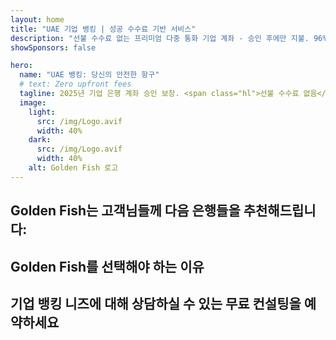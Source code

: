 ```yaml
---
layout: home
title: "UAE 기업 뱅킹 | 성공 수수료 기반 서비스"
description: "선불 수수료 없는 프리미엄 다중 통화 기업 계좌 - 승인 후에만 지불. 96% 성공률의 완벽한 신청 관리. 계좌 개설 보장."
showSponsors: false

hero:
  name: "UAE 뱅킹: 당신의 안전한 항구"
  # text: Zero upfront fees
  tagline: 2025년 기업 은행 계좌 승인 보장. <span class="hl">선불 수수료 없음</span> - 승인 후에만 지불. 96% 성공률.
  image:
    light:
      src: /img/Logo.avif
      width: 40%
    dark:
      src: /img/Logo.avif
      width: 40%
    alt: Golden Fish 로고
---
```


<FeatureCards :features="[
  {
    title: '계좌 승인 보장',
    bullet: '✓',
    items: [
      '첫 계좌 승인 2개월 보장',
      '두 번째 계좌 3개월 보장',
      '품질 사업 계획서 준비',
      '포괄적인 실사 지원',
      '은행과의 직접 커뮤니케이션 전략',
      '완벽한 뱅킹 패키지 설정'
    ],
    linkText: 'Learn more',
    link: '../../corporate-banking-services/guaranteed-account-approvals',
    icon: {
      light: '/video/iStock-2186765808.mp4',
      dark: '/video/iStock-2166377244.mp4',
      alt: '뱅킹 요구사항',
    }
  },
]" />

<FeatureCards :features="[
  {
    title: '고위험 사업을 위한 UAE 은행 계좌',
    items: [
      '강화된 실사(EDD)에 대한 전문가 지침',
      '거래 모니터링 및 리스크 관리', 
      '컴플라이언스 정책 및 절차 설정',
      '은행 관계 관리',
      '정기적인 컴플라이언스 업데이트 및 감사',
      '계좌 보안을 위한 비상 계획'
    ],
    linkText: 'Learn more',
    link: '../../corporate-banking-services/UAE-Bank-Accounts-for-High-Risk-Business',
    icon: {
      light: '/img/iStock-1333000394.avif',
      dark: '/img/iStock-584576538.avif',
      alt: '뱅킹 서비스',
    }
  },
  {
    title: '컴플라이언스 유지: UAE 비즈니스 보호',
    items: [
      '잠재적 리스크 식별을 위한 정기적인 컴플라이언스 감사',
      '정부 승인을 위한 종합적인 PRO 서비스',
      '라이선스 갱신 관리 및 알림',
      '뱅킹 컨설팅 및 계좌 유지',
      'VAT 및 ESR 컴플라이언스 지원',
      '직원 비자 및 노동법 컴플라이언스',
      '규제 업데이트에 대한 교육 워크샵'
    ],
    linkText: 'Learn more',
    link: '../../company-registration/Protect-Your-Business',
    icon: {
      light: '/img/iStock-1382278859.jpg',
      dark: '/img/iStock-1867623684.jpg',
      alt: '뱅킹 서비스',
    }
  },
  {
    title: 'UAE 기업 뱅킹 혜택',
    items: [
      'Moody\'s **Aa2** 등급의 강력한 뱅킹 시스템',
      '**1980년부터 고정된 USD 환율**',
      '자본 이동에 대한 제한 없음',
      '1,840억 달러 이상의 외환 보유고',
      '정치적, 경제적 안정성',
      '정부 지원 뱅킹 시스템',
      '세계적 수준의 디지털 뱅킹'
    ],
    linkText: 'Learn more',
    link: '../../company-registration/banking',
    icon: {
      light: '/img/iStock-1032707788.jpg',
      dark: '/img/iStock-1152367067.avif',
      alt: '뱅킹 프로세스',
    }
  }
]" />

## Golden Fish는 고객님들께 다음 은행들을 추천해드립니다:

<!--@include: /../../include/recommended-banks.md-->

## Golden Fish를 선택해야 하는 이유

<BenefitsList :features="[
  {
    icon: '🏢',
    title: 'UAE 현지 전문성',
    text: '두바이의 전담 전문가들이 모든 과정을 전문적으로 안내해드립니다.'
  },
  {
    icon: '📊',
    title: '입증된 성공률',
    text: '프리미엄 처리를 통해 발급된 수백 건의 비자, 은행 계좌, 회사 등록에서 90% 이상의 승인률을 기록했습니다.'
  },
  {
    icon: '💸',
    title: '**성공 기반 수수료**',
    text: '[승인 후에만 지불](/uae-business/benefits/success-based-fees). 숨겨진 비용 없는 완벽한 투명성.'
  },
]" />

## 기업 뱅킹 니즈에 대해 상담하실 수 있는 무료 컨설팅을 예약하세요

<ContactFormModalNav buttonText="전문가와 상담하기" formStyle="display: block; margin: 3rem auto;"/>